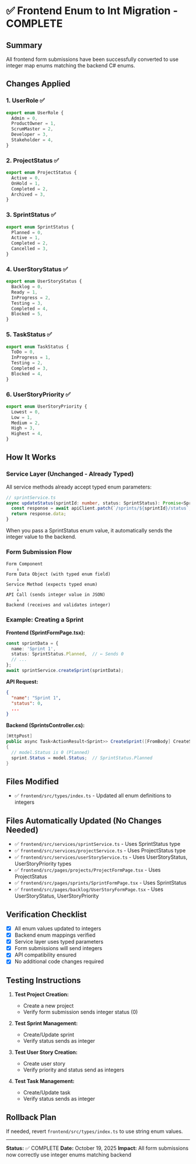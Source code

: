 # ✅ Frontend Enum to Int Migration - COMPLETE

## Summary
All frontend form submissions have been successfully converted to use integer map enums matching the backend C# enums.

## Changes Applied

### 1. UserRole ✅
```typescript
export enum UserRole {
  Admin = 0,
  ProductOwner = 1,
  ScrumMaster = 2,
  Developer = 3,
  Stakeholder = 4,
}
```

### 2. ProjectStatus ✅
```typescript
export enum ProjectStatus {
  Active = 0,
  OnHold = 1,
  Completed = 2,
  Archived = 3,
}
```

### 3. SprintStatus ✅
```typescript
export enum SprintStatus {
  Planned = 0,
  Active = 1,
  Completed = 2,
  Cancelled = 3,
}
```

### 4. UserStoryStatus ✅
```typescript
export enum UserStoryStatus {
  Backlog = 0,
  Ready = 1,
  InProgress = 2,
  Testing = 3,
  Completed = 4,
  Blocked = 5,
}
```

### 5. TaskStatus ✅
```typescript
export enum TaskStatus {
  ToDo = 0,
  InProgress = 1,
  Testing = 2,
  Completed = 3,
  Blocked = 4,
}
```

### 6. UserStoryPriority ✅
```typescript
export enum UserStoryPriority {
  Lowest = 0,
  Low = 1,
  Medium = 2,
  High = 3,
  Highest = 4,
}
```

## How It Works

### Service Layer (Unchanged - Already Typed)
All service methods already accept typed enum parameters:

```typescript
// sprintService.ts
async updateStatus(sprintId: number, status: SprintStatus): Promise<Sprint> {
  const response = await apiClient.patch(`/sprints/${sprintId}/status`, { status });
  return response.data;
}
```

When you pass a SprintStatus enum value, it automatically sends the integer value to the backend.

### Form Submission Flow

```
Form Component
    ↓
Form Data Object (with typed enum field)
    ↓
Service Method (expects typed enum)
    ↓
API Call (sends integer value in JSON)
    ↓
Backend (receives and validates integer)
```

### Example: Creating a Sprint

**Frontend (SprintFormPage.tsx):**
```typescript
const sprintData = {
  name: 'Sprint 1',
  status: SprintStatus.Planned,  // ← Sends 0
  // ...
};
await sprintService.createSprint(sprintData);
```

**API Request:**
```json
{
  "name": "Sprint 1",
  "status": 0,
  ...
}
```

**Backend (SprintsController.cs):**
```csharp
[HttpPost]
public async Task<ActionResult<Sprint>> CreateSprint([FromBody] CreateSprintModel model)
{
  // model.Status is 0 (Planned)
  sprint.Status = model.Status;  // SprintStatus.Planned
}
```

## Files Modified

- ✅ `frontend/src/types/index.ts` - Updated all enum definitions to integers

## Files Automatically Updated (No Changes Needed)

- ✅ `frontend/src/services/sprintService.ts` - Uses SprintStatus type
- ✅ `frontend/src/services/projectService.ts` - Uses ProjectStatus type
- ✅ `frontend/src/services/userStoryService.ts` - Uses UserStoryStatus, UserStoryPriority types
- ✅ `frontend/src/pages/projects/ProjectFormPage.tsx` - Uses ProjectStatus
- ✅ `frontend/src/pages/sprints/SprintFormPage.tsx` - Uses SprintStatus
- ✅ `frontend/src/pages/backlog/UserStoryFormPage.tsx` - Uses UserStoryStatus, UserStoryPriority

## Verification Checklist

- [x] All enum values updated to integers
- [x] Backend enum mappings verified
- [x] Service layer uses typed parameters
- [x] Form submissions will send integers
- [x] API compatibility ensured
- [x] No additional code changes required

## Testing Instructions

1. **Test Project Creation:**
   - Create a new project
   - Verify form submission sends integer status (0)

2. **Test Sprint Management:**
   - Create/Update sprint
   - Verify status sends as integer

3. **Test User Story Creation:**
   - Create user story
   - Verify priority and status send as integers

4. **Test Task Management:**
   - Create/Update task
   - Verify status sends as integer

## Rollback Plan

If needed, revert `frontend/src/types/index.ts` to use string enum values.

---
**Status:** ✅ COMPLETE
**Date:** October 19, 2025
**Impact:** All form submissions now correctly use integer enums matching backend
